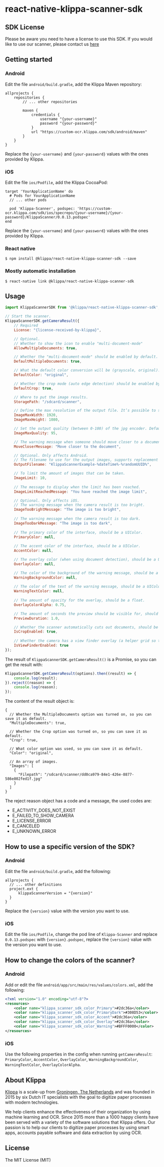 # react-native-klippa-scanner-sdk

## SDK License
Please be aware you need to have a license to use this SDK.
If you would like to use our scanner, please contact us [here](https://www.klippa.com/en/ocr/ocr-sdk/)

## Getting started
### Android

Edit the file `android/build.gradle`, add the Klippa Maven repository:

```maven
allprojects {
    repositories {
        // ... other repositories

        maven {
            credentials {
                username "{your-username}"
                password "{your-password}"
            }
            url "https://custom-ocr.klippa.com/sdk/android/maven"
        }
    }
}
```

Replace the `{your-username}` and `{your-password}` values with the ones provided by Klippa.

### iOS

Edit the file `ios/Podfile`, add the Klippa CocoaPod:
```
target 'YourApplicationName' do
  # Pods for YourApplicationName
  // ... other pods

  pod 'Klippa-Scanner', podspec: 'https://custom-ocr.klippa.com/sdk/ios/specrepo/{your-username}/{your-password}/KlippaScanner/0.0.13.podspec'
end
```

Replace the `{your-username}` and `{your-password}` values with the ones provided by Klippa.

### React native

`$ npm install @klippa/react-native-klippa-scanner-sdk --save`

### Mostly automatic installation

`$ react-native link @klippa/react-native-klippa-scanner-sdk`

## Usage
```javascript
import KlippaScannerSDK from '@klippa/react-native-klippa-scanner-sdk';

// Start the scanner.
KlippaScannerSDK.getCameraResult({
    // Required
    License: "{license-received-by-klippa}",

    // Optional.
    // Whether to show the icon to enable "multi-document-mode"
    AllowMultipleDocuments: true,

    // Whether the "multi-document-mode" should be enabled by default.
    DefaultMultipleDocuments: true,

    // What the default color conversion will be (grayscale, original).
    DefaultColor: "original",

    // Whether the crop mode (auto edge detection) should be enabled by default.
    DefaultCrop: true,

    // Where to put the image results.
    StoragePath: "/sdcard/scanner",

    // Define the max resolution of the output file. It’s possible to set only one of these values. We will make sure the picture fits in the given resolution. We will also keep the aspect ratio of the image. Default is max resolution of camera.
    ImageMaxWidth: 1920,
    ImageMaxHeight: 1080,

    // Set the output quality (between 0-100) of the jpg encoder. Default is 100.
    ImageMaxQuality: 95,

    // The warning message when someone should move closer to a document, should be a string.
    MoveCloserMessage: "Move closer to the document",

    // Optional. Only affects Android.
    // The filename to use for the output images, supports replacement tokens %dateTime% and %randomUUID%.
    OutputFilename: "KlippaScannerExample-%dateTime%-%randomUUID%",

    // To limit the amount of images that can be taken.
    ImageLimit: 10,
    
    // The message to display when the limit has been reached.
    ImageLimitReachedMessage: "You have reached the image limit",

    // Optional. Only affects iOS.
    // The warning message when the camera result is too bright.
    ImageTooBrightMessage: "The image is too bright",
   
    // The warning message when the camera result is too dark.
    ImageTooDarkMessage: "The image is too dark",
    
    // The primary color of the interface, should be a UIColor.
    PrimaryColor: null,
   
    // The accent color of the interface, should be a UIColor.
    AccentColor: null,

    // The overlay color (when using document detection), should be a UIColor.
    OverlayColor: null,

    // The color of the background of the warning message, should be a UIColor.
    WarningBackgroundColor: null,
    
    // The color of the text of the warning message, should be a UIColor.
    WarningTextColor: null,
    
    // The amount of opacity for the overlay, should be a float.
    OverlayColorAlpha: 0.75,

    // The amount of seconds the preview should be visible for, should be a float.
    PreviewDuration: 1.0,

    // Whether the scanner automatically cuts out documents, should be a Boolean.
    IsCropEnabled: true,
 
    // Whether the camera has a view finder overlay (a helper grid so the user knows where the document should be), should be a Boolean.
    IsViewFinderEnabled: true
});
```

The result of `KlippaScannerSDK.getCameraResult()` is a Promise, so you can get the result with:
```javascript
KlippaScannerSDK.getCameraResult(options).then((result) => {
    console.log(result);
}).reject((reason) => {
    console.log(reason);
});
```

The content of the result object is:
```
{
  // Whether the MultipleDocuments option was turned on, so you can save it as default.
  "MultipleDocuments": true,

  // Whether the Crop option was turned on, so you can save it as default.
  "Crop": true,

  // What color option was used, so you can save it as default.
  "Color": "original",
 
  // An array of images.
  "Images": [
    {
      "Filepath": "/sdcard/scanner/dd0ca979-84e1-426e-8877-586e802fed1f.jpg"
    }
  ]
}
```

The reject reason object has a code and a message, the used codes are:
 - E_ACTIVITY_DOES_NOT_EXIST
 - E_FAILED_TO_SHOW_CAMERA
 - E_LICENSE_ERROR
 - E_CANCELED
 - E_UNKNOWN_ERROR

## How to use a specific version of the SDK?

### Android

Edit the file `android/build.gradle`, add the following:

```maven
allprojects {
  // ... other definitions
  project.ext {
      klippaScannerVersion = "{version}"
  }
}
```

Replace the `{version}` value with the version you want to use.

### iOS

Edit the file `ios/Podfile`, change the pod line of `Klippa-Scanner` and replace `0.0.13.podspec` with `{version}.podspec`, replace the `{version}` value with the version you want to use.

## How to change the colors of the scanner?

### Android

Add or edit the file `android/app/src/main/res/values/colors.xml`, add the following:

```xml
<?xml version="1.0" encoding="utf-8"?>
<resources>
    <color name="klippa_scanner_sdk_color_Primary">#2dc36a</color>
    <color name="klippa_scanner_sdk_color_PrimaryDark">#308D53</color>
    <color name="klippa_scanner_sdk_color_Accent">#2dc36a</color>
    <color name="klippa_scanner_sdk_color_Overlay">#2dc36a</color>
    <color name="klippa_scanner_sdk_color_Warning">#BFFF0000</color>
</resources>
```

### iOS
Use the following properties in the config when running `getCameraResult`: `PrimaryColor`, `AccentColor`, `OverlayColor`, `WarningBackgroundColor`, `WarningTextColor`, `OverlayColorAlpha`.

## About Klippa

[Klippa](https://www.klippa.com/en) is a scale-up from [Groningen, The Netherlands](https://goo.gl/maps/CcCGaPTBz3u8noSd6) and was founded in 2015 by six Dutch IT specialists with the goal to digitize paper processes with modern technologies.

We help clients enhance the effectiveness of their organization by using machine learning and OCR. Since 2015 more than a 1000 happy clients have been served with a variety of the software solutions that Klippa offers. Our passion is to help our clients to digitize paper processes by using smart apps, accounts payable software and data extraction by using OCR.

## License

The MIT License (MIT)
